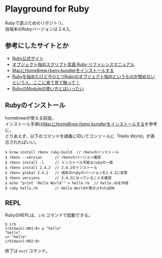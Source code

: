 # Playground for Ruby

Rubyで遊ぶためのリポジトリ。  
自端末のRubyバージョンは 2.4.2。

## 参考にしたサイトとか

* [Ruby公式サイト](https://www.ruby-lang.org/ja/)
* [オブジェクト指向スクリプト言語 Ruby リファレンスマニュアル](https://docs.ruby-lang.org/ja/2.4.0/doc/index.html)
* [MacにHomeBrew,rbenv,bundlerをインストールする](https://qiita.com/shinkuFencer/items/3679cfd966f6a61ccd1b)
* [Rubyを始めたけど今ひとつRubyのオブジェクト指向というものが掴めないという人、ここに来て見て触って！](http://melborne.github.io/2013/02/07/understand-ruby-object/)
* [RubyのModuleの使い方とはいったい](https://qiita.com/shiopon01/items/fd6803f792398c5219cd)


## Rubyのインストール

homebrewが使える前提。  
インストール手順は[MacにHomeBrew,rbenv,bundlerをインストールする](https://qiita.com/shinkuFencer/items/3679cfd966f6a61ccd1b)を参考に。  
とりあえず、以下のコマンドを順番に叩いてコンソールに「Hello World」が表示されればいい。

```
$ brew install rbenv ruby-build  // rbenvのインストール
$ rbenv --version      // rbenvのバージョン確認
$ rbenv install -l     // インストール可能なrubyの一覧
$ rbenv install 2.4.2  // 2.4.2のインストール
$ rbenv global 2.4.2   // 端末のrubyのバージョンを2.4.2に変更
$ rbenv versions       // 2.4.2になっていることを確認
$ echo "print 'Hello World'" > hello.rb  // hello.rbを作成
$ ruby hello.rb        // Hello Worldが表示されればOK
```

## REPL

RubyのREPLは、`irb` コマンドで起動できる。

```
$ irb
irb(main):001:0> p "hello"
"hello"
=> "hello"
irb(main):002:0> 
```

終了は `exit` コマンド。